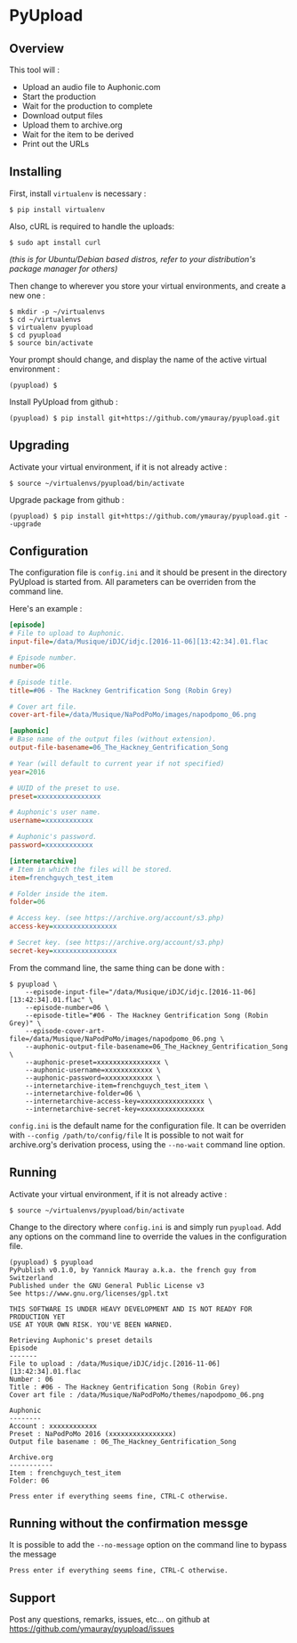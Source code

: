 # PyUpload
## Overview
This tool will :
* Upload an audio file to Auphonic.com
* Start the production
* Wait for the production to complete
* Download output files
* Upload them to archive.org
* Wait for the item to be derived
* Print out the URLs

## Installing
First, install `virtualenv` is necessary :
```
$ pip install virtualenv
```
Also, cURL is required to handle the uploads:
```
$ sudo apt install curl
```
_(this is for Ubuntu/Debian based distros, refer to your distribution's package manager for others)_

Then change to wherever you store your virtual environments, and create a new one :
```
$ mkdir -p ~/virtualenvs
$ cd ~/virtualenvs
$ virtualenv pyupload
$ cd pyupload
$ source bin/activate
```
Your prompt should change, and display the name of the active virtual environment :
```
(pyupload) $
```
Install PyUpload from github :
```
(pyupload) $ pip install git+https://github.com/ymauray/pyupload.git
```
## Upgrading
Activate your virtual environment, if it is not already active :
```
$ source ~/virtualenvs/pyupload/bin/activate
```
Upgrade package from github :
```
(pyupload) $ pip install git+https://github.com/ymauray/pyupload.git --upgrade
```
## Configuration
The configuration file is `config.ini` and it should be present in the directory PyUpload is started from. All parameters can be overriden from the command line.

Here's an example :
```ini
[episode]
# File to upload to Auphonic.
input-file=/data/Musique/iDJC/idjc.[2016-11-06][13:42:34].01.flac

# Episode number.
number=06

# Episode title.
title=#06 - The Hackney Gentrification Song (Robin Grey)

# Cover art file.
cover-art-file=/data/Musique/NaPodPoMo/images/napodpomo_06.png

[auphonic]
# Base name of the output files (without extension).
output-file-basename=06_The_Hackney_Gentrification_Song

# Year (will default to current year if not specified)
year=2016

# UUID of the preset to use.
preset=xxxxxxxxxxxxxxxx

# Auphonic's user name.
username=xxxxxxxxxxxx

# Auphonic's password.
password=xxxxxxxxxxxx

[internetarchive]
# Item in which the files will be stored.
item=frenchguych_test_item

# Folder inside the item.
folder=06

# Access key. (see https://archive.org/account/s3.php)
access-key=xxxxxxxxxxxxxxxx

# Secret key. (see https://archive.org/account/s3.php)
secret-key=xxxxxxxxxxxxxxxx
```
From the command line, the same thing can be done with :
```
$ pyupload \
    --episode-input-file="/data/Musique/iDJC/idjc.[2016-11-06][13:42:34].01.flac" \
    --episode-number=06 \
    --episode-title="#06 - The Hackney Gentrification Song (Robin Grey)" \
    --episode-cover-art-file=/data/Musique/NaPodPoMo/images/napodpomo_06.png \
    --auphonic-output-file-basename=06_The_Hackney_Gentrification_Song \
    --auphonic-preset=xxxxxxxxxxxxxxxx \
    --auphonic-username=xxxxxxxxxxxx \
    --auphonic-password=xxxxxxxxxxxx \
    --internetarchive-item=frenchguych_test_item \
    --internetarchive-folder=06 \
    --internetarchive-access-key=xxxxxxxxxxxxxxxx \
    --internetarchive-secret-key=xxxxxxxxxxxxxxxx
```
`config.ini` is the default name for the configuration file. It can be overriden with `--config /path/to/config/file`
It is possible to not wait for archive.org's derivation process, using the `--no-wait` command line option.
## Running
Activate your virtual environment, if it is not already active :
```
$ source ~/virtualenvs/pyupload/bin/activate
```
Change to the directory where `config.ini` is and simply run `pyupload`. Add any options on the command line to override the values in the configuration file.
```
(pyupload) $ pyupload
PyPublish v0.1.0, by Yannick Mauray a.k.a. the french guy from Switzerland
Published under the GNU General Public License v3
See https://www.gnu.org/licenses/gpl.txt

THIS SOFTWARE IS UNDER HEAVY DEVELOPMENT AND IS NOT READY FOR PRODUCTION YET
USE AT YOUR OWN RISK. YOU'VE BEEN WARNED.

Retrieving Auphonic's preset details
Episode
-------
File to upload : /data/Musique/iDJC/idjc.[2016-11-06][13:42:34].01.flac
Number : 06
Title : #06 - The Hackney Gentrification Song (Robin Grey)
Cover art file : /data/Musique/NaPodPoMo/themes/napodpomo_06.png

Auphonic
--------
Account : xxxxxxxxxxxx
Preset : NaPodPoMo 2016 (xxxxxxxxxxxxxxxx)
Output file basename : 06_The_Hackney_Gentrification_Song

Archive.org
-----------
Item : frenchguych_test_item
Folder: 06

Press enter if everything seems fine, CTRL-C otherwise.
```
## Running without the confirmation messge
It is possible to add the `--no-message` option on the command line to bypass the message
```
Press enter if everything seems fine, CTRL-C otherwise.
```

## Support
Post any questions, remarks, issues, etc... on github at https://github.com/ymauray/pyupload/issues
